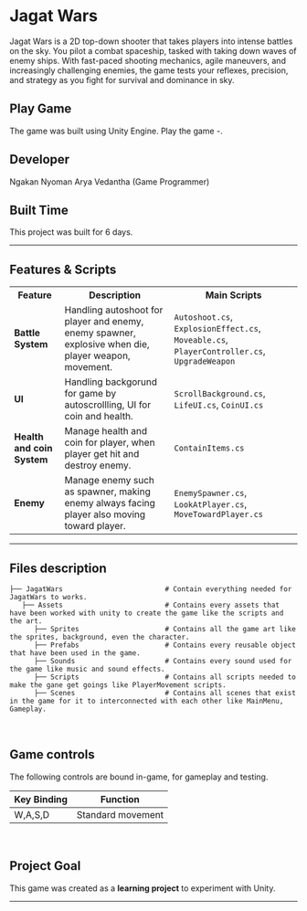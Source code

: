 # Jagat Wars

Jagat Wars is a 2D top-down shooter that takes players into intense battles on the sky. You pilot a combat spaceship, tasked with taking down waves of enemy ships. With fast-paced shooting mechanics, agile maneuvers, and increasingly challenging enemies, the game tests your reflexes, precision, and strategy as you fight for survival and dominance in sky.

## Play Game
The game was built using Unity Engine. Play the game -. 
<br>

## Developer
Ngakan Nyoman Arya Vedantha (Game Programmer)
<br>

## Built Time
This project was built for 6 days.
<br>

---

## Features & Scripts 

<table>
  <tr>
    <th>Feature</th>
    <th>Description</th>
    <th>Main Scripts</th>
  </tr>
  <tr>
    <td><b>Battle System</b></td>
    <td>Handling autoshoot for player and enemy, enemy spawner, explosive when die, player weapon, movement.</td>
    <td><code>Autoshoot.cs</code>, <code>ExplosionEffect.cs</code>, <code>Moveable.cs</code>, <code>PlayerController.cs</code>, <code>UpgradeWeapon</code></td>
  </tr>
  <tr>
    <td><b>UI</b></td>
    <td>Handling backgorund for game by autoscrollling, UI for coin and health.</td>
    <td><code>ScrollBackground.cs</code>, <code>LifeUI.cs</code>, <code>CoinUI.cs</code></td>
  </tr>
  <tr>
    <td><b>Health and coin System</b></td>
    <td>Manage health and coin for player, when player get hit and destroy enemy.</td>
    <td><code>ContainItems.cs</code></td>
  </tr>
  <tr>
    <td><b>Enemy</b></td>
    <td>Manage enemy such as spawner, making enemy always facing player also moving toward player.</td>
    <td><code>EnemySpawner.cs</code>, <code>LookAtPlayer.cs</code>, <code>MoveTowardPlayer.cs</code></td>
  </tr>
</table>

---

## Files description

```
├── JagatWars                         # Contain everything needed for JagatWars to works.
   ├── Assets                         # Contains every assets that have been worked with unity to create the game like the scripts and the art.
      ├── Sprites                     # Contains all the game art like the sprites, background, even the character.
      ├── Prefabs                     # Contains every reusable object that have been used in the game.
      ├── Sounds                      # Contains every sound used for the game like music and sound effects.
      ├── Scripts                     # Contains all scripts needed to make the gane get goings like PlayerMovement scripts.
      ├── Scenes                      # Contains all scenes that exist in the game for it to interconnected with each other like MainMenu, Gameplay.
```
<br>

## Game controls

The following controls are bound in-game, for gameplay and testing.

| Key Binding       | Function          |
| ----------------- | ----------------- |
| W,A,S,D           | Standard movement |

<br>


## Project Goal

This game was created as a **learning project** to experiment with Unity.

---
